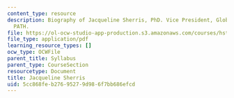 ```yaml
---
content_type: resource
description: Biography of Jacqueline Sherris, PhD. Vice President, Global Programs,
  PATH.
file: https://ol-ocw-studio-app-production.s3.amazonaws.com/courses/hst-939-designing-and-sustaining-technology-innovation-for-global-health-practice-spring-2008/5cc868feb27695279d986f7bb686efcd_jacqueline_bio.pdf
file_type: application/pdf
learning_resource_types: []
ocw_type: OCWFile
parent_title: Syllabus
parent_type: CourseSection
resourcetype: Document
title: Jacqueline Sherris
uid: 5cc868fe-b276-9527-9d98-6f7bb686efcd
---
```


